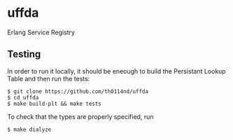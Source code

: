 uffda
=====

Erlang Service Registry

Testing
-------
In order to run it locally, it should be eneough to build the Persistant Lookup Table and
then run the tests:

    $ git clone https://github.com/th0114nd/uffda
    $ cd uffda
    $ make build-plt && make tests

To check that the types are properly specified, run 

    $ make dialyze
